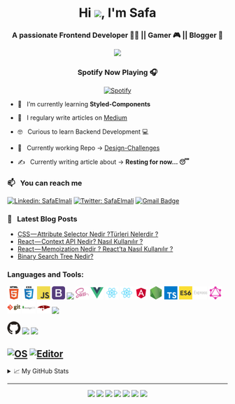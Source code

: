 <h1 align="center">Hi <img src="https://media.giphy.com/media/hvRJCLFzcasrR4ia7z/giphy.gif" width="30px">, I'm Safa</h1>
<h3 align="center">A passionate Frontend Developer 👨‍💻 || Gamer 🎮 || Blogger 📝 </h3>

<p align="center"> 
<img height="100" src="https://media2.giphy.com/media/13V60VgE2ED7oc/giphy.gif" />
</p>

<div align="center">
<h3>Spotify Now Playing 🎧</h3>

[![Spotify](https://spotify-now-playing-grvctczyq.vercel.app/api/spotify)](https://open.spotify.com/user/8va6cs1o44tff5ww9m12sh2ao)

</div>

- 🌱 &nbsp; I’m currently learning **Styled-Components**

- 📝 &nbsp; I regulary write articles on [Medium](https://medium.com/@tsafaelmali)

- 🤓 &nbsp; Curious to learn Backend Development 💻

- 🙇 &nbsp; Currently working Repo -> [Design-Challenges](https://github.com/SafaElmali/Design-Challenges)

- ✍️ &nbsp; Currently writing article about -> **Resting for now... 😴**


### 📫 &nbsp; You can reach me 

[![Linkedin: SafaElmali](https://img.shields.io/badge/-T.Safa%20Elmali-blue?style=flat-square&logo=Linkedin&logoColor=white&link=https://www.linkedin.com/in/tsafaelmali/)](https://www.linkedin.com/in/tsafaelmali/)
[![Twitter: SafaElmali](https://img.shields.io/twitter/url?label=T.Safa%20Elmali&style=social&url=https%3A%2F%2Ftwitter.com%2FSafaElmali)](https://twitter.com/SafaElmali) 
[![Gmail Badge](https://img.shields.io/badge/-T.Safa%20Elmali-c14438?style=flat&logo=Gmail&logoColor=white&link=mailto:tsafaelmali@gmail.com)](mailto:tsafaelmali@gmail.com)

### 📝 &nbsp; Latest Blog Posts
<!-- BLOG-POST-LIST:START -->
- [CSS — Attribute Selector Nedir ?Türleri Nelerdir ?](https://medium.com/@tsafaelmali/css-attribute-selector-nedir-t%C3%BCrleri-nelerdir-ed35fa6bc370?source=rss-ca87a446d740------2)
- [React — Context API Nedir? Nasıl Kullanılır ?](https://medium.com/@tsafaelmali/react-context-api-nedir-nas%C4%B1l-kullan%C4%B1l%C4%B1r-7000b530ebd0?source=rss-ca87a446d740------2)
- [React — Memoization Nedir ? React’ta Nasıl Kullanılır ?](https://medium.com/@tsafaelmali/react-memoization-nedir-reactta-nas%C4%B1l-kullan%C4%B1l%C4%B1r-453035a3630f?source=rss-ca87a446d740------2)
- [Binary Search Tree Nedir?](https://medium.com/@tsafaelmali/binary-search-tree-nedir-2e6fb0621d9?source=rss-ca87a446d740------2)
<!-- BLOG-POST-LIST:END -->


### Languages and Tools:

<code><img height="30" src="https://raw.githubusercontent.com/github/explore/80688e429a7d4ef2fca1e82350fe8e3517d3494d/topics/html/html.png"></code>
<code><img height="30" src="https://raw.githubusercontent.com/github/explore/80688e429a7d4ef2fca1e82350fe8e3517d3494d/topics/css/css.png"></code>
<code><img height="30" src="https://raw.githubusercontent.com/github/explore/80688e429a7d4ef2fca1e82350fe8e3517d3494d/topics/javascript/javascript.png"></code>
<code><img height="30" src="https://raw.githubusercontent.com/github/explore/80688e429a7d4ef2fca1e82350fe8e3517d3494d/topics/bootstrap/bootstrap.png"></code>
<code><img height="30" src="https://camo.githubusercontent.com/bc93494c1f9faf29cae5064245e03f086a2cb1b5/68747470733a2f2f67772e616c697061796f626a656374732e636f6d2f7a6f732f726d73706f7274616c2f4b4470677667754d704766716148506a6963524b2e737667"></code>
<code><img height="30" src="https://raw.githubusercontent.com/github/explore/80688e429a7d4ef2fca1e82350fe8e3517d3494d/topics/sass/sass.png"></code>
<code><img height="30" src="https://raw.githubusercontent.com/github/explore/80688e429a7d4ef2fca1e82350fe8e3517d3494d/topics/vue/vue.png"></code>
<code><img height="30" src="https://raw.githubusercontent.com/github/explore/80688e429a7d4ef2fca1e82350fe8e3517d3494d/topics/react-native/react-native.png"></code>
<code><img height="30" src="https://raw.githubusercontent.com/github/explore/80688e429a7d4ef2fca1e82350fe8e3517d3494d/topics/react/react.png"></code>
<code><img height="30" src="https://raw.githubusercontent.com/github/explore/80688e429a7d4ef2fca1e82350fe8e3517d3494d/topics/angular/angular.png"></code>
<code><img height="30" src="https://raw.githubusercontent.com/github/explore/80688e429a7d4ef2fca1e82350fe8e3517d3494d/topics/nodejs/nodejs.png"></code>
<code><img height="30" src="https://raw.githubusercontent.com/github/explore/80688e429a7d4ef2fca1e82350fe8e3517d3494d/topics/typescript/typescript.png"></code>
<code><img height="30" src="https://raw.githubusercontent.com/github/explore/80688e429a7d4ef2fca1e82350fe8e3517d3494d/topics/es6/es6.png"></code>
<code><img height="30" src="https://raw.githubusercontent.com/github/explore/80688e429a7d4ef2fca1e82350fe8e3517d3494d/topics/express/express.png"></code>
<code><img height="30" src="https://raw.githubusercontent.com/github/explore/5c058a388828bb5fde0bcafd4bc867b5bb3f26f3/topics/graphql/graphql.png"></code>
<code><img height="30" src="https://raw.githubusercontent.com/github/explore/80688e429a7d4ef2fca1e82350fe8e3517d3494d/topics/git/git.png"></code>
<code><img height="30" src="https://raw.githubusercontent.com/github/explore/80688e429a7d4ef2fca1e82350fe8e3517d3494d/topics/mongodb/mongodb.png"></code>
<code><img height="30" src="https://raw.githubusercontent.com/github/explore/80688e429a7d4ef2fca1e82350fe8e3517d3494d/topics/mongoose/mongoose.png"></code>
<code><img height="30" src="https://upload.wikimedia.org/wikipedia/commons/thumb/1/18/GitLab_Logo.svg/520px-GitLab_Logo.svg.png"></code>

<code><img height="30" src="https://raw.githubusercontent.com/github/explore/89bdd9644f44d1b12180fd512b95574fe4c54617/topics/github-api/github-api.png"></code>
<code><img height="30" src="https://upload.wikimedia.org/wikipedia/commons/a/ab/Swagger-logo.png"></code>
<code><img height="30" src="https://i0.wp.com/stickker.net/wp-content/uploads/2018/05/postman.png?fit=610%2C610&ssl=1"></code>

[![OS](https://img.shields.io/badge/OS-macOS-informational?style=flat-square&logo=apple&logoColor=white)](https://en.wikipedia.org/wiki/MacOS)
[![Editor](https://img.shields.io/badge/Editor-VSCode-blue?style=flat-square&logo=visual-studio-code&logoColor=white)](https://code.visualstudio.com/)
---

<details>
<summary>📈 My GitHub Stats</summary>

<p align="center">&nbsp;<img align="center" src="https://github-readme-stats.vercel.app/api?username=safaelmali&show_icons=true&theme=tokyonight" alt="safaelmali" /></p>

</details>

---

<p align="center">
<a href="https://twitter.com/safaelmali" target="blank"><img src="https://img.shields.io/badge/twitter-%231DA1F2.svg?&style=for-the-badge&logo=twitter&logoColor=white" height=25 /></a> 
<a href="https://linkedin.com/in/tsafaelmali" target="blank"><img src="https://img.shields.io/badge/linkedin-%230077B5.svg?&style=for-the-badge&logo=linkedin&logoColor=white" height=25 /></a> 
<a target="_blank" href="mailto:tsafaelmali@gmail.com"><img src="https://img.shields.io/badge/-Gmail-D14836?style=for-the-badge&logo=Gmail&logoColor=white" height=25/></a>
<a href="https://instagram.com/safaelmali" target="blank"><img src="https://img.shields.io/badge/instagram-%23E4405F.svg?&style=for-the-badge&logo=instagram&logoColor=white" height=25 /></a> 
<a href="https://medium.com/@tsafaelmali" target="blank"><img src="https://img.shields.io/badge/medium-%2312100E.svg?&style=for-the-badge&logo=medium&logoColor=white" height=25></a> 
<a href="https://dev.to/safaelmali" target="blank"><img src="https://img.shields.io/badge/DEV.TO-%230A0A0A.svg?&style=for-the-badge&logo=dev-dot-to&logoColor=white" height=25 /></a>
<a href="https://safaelmali.com/" target="blank"><img src="https://img.shields.io/badge/-Website-47CCCC?style=flat&logo=Google-Chrome&logoColor=white&link=https://safaelmali.com/" height=25 /></a>
</p>
